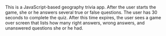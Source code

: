 This is a JavaScript-based geography trivia app. After the user starts the game, she or he answers several true or false questions. The user has 30 seconds to complete the quiz. After this time expires, the user sees a game over screen that lists how many right answers, wrong answers, and unanswered questions she or he had.
